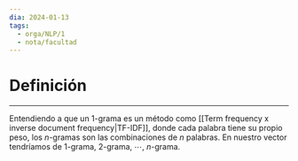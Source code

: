 ```yaml
---
dia: 2024-01-13
tags:
  - orga/NLP/1
  - nota/facultad
---
```

# Definición
---
Entendiendo a que un $1$-grama es un método como [[Term frequency x inverse document frequency|TF-IDF]], donde cada palabra tiene su propio peso, los $n$-gramas son las combinaciones de $n$ palabras. En nuestro vector tendríamos de $1$-grama, $2$-grama, $\cdots$, $n$-grama.